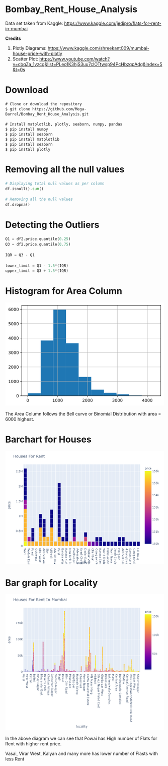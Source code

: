 # Bombay_Rent_House_Analysis

Data set taken from Kaggle: https://www.kaggle.com/jedipro/flats-for-rent-in-mumbai

**Credits**
1. Plotly Diagrams:  https://www.kaggle.com/shreekant009/mumbai-house-price-with-plotly
2. Scatter Plot: https://www.youtube.com/watch?v=cbqZa_1vzcg&list=PLeo1K3hjS3uu7clOTtwsp94PcHbzqpAdg&index=5&t=0s

# Download
```
# Clone or download the repository
$ git clone https://github.com/Mega-Barrel/Bombay_Rent_House_Analysis.git

# Install matplotlib, plotly, seaborn, numpy, pandas
$ pip install numpy
$ pip install seaborn
$ pip install matplotlib
$ pip install seaborn
$ pip install plotly
```
# Removing all the null values

```python
# Displaying total null values as per column
df.isnull().sum()

# Removing all the null values
df.dropna()
```

# Detecting the Outliers

```python
Q1 = df2.price.quantile(0.25)
Q3 = df2.price.quantile(0.75)

IQR = Q3 - Q1

lower_limit = Q1 - 1.5*(IQR)
upper_limit = Q3 + 1.5*(IQR)
```

# Histogram for Area Column
![Area](./images/histogram_area.png)

The Area Column follows the Bell curve or Binomial Distribution with area = 6000 highest.

# Barchart for Houses
![House Rent](./images/barchart_house.png)

# Bar graph for Locality
![Locality](./images/Houses_rent.png)

In the above diagram we can see that Powai has High number of Flats for Rent with higher rent price.

Vasai, Virar West, Kalyan and many more has lower number of Flasts with less Rent

